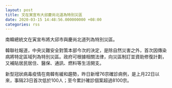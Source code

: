 ```yaml
---
layout: post
title: 文在寅宣布大邱慶尚北道為特別災區
date: 2020-03-15 14:48:56.000000000 +08:00
categories: rss
---
```


南韓總統文在寅宣布將大邱市與慶尚北道列為特別災區。

韓聯社報道，中央災難安全對策本部今次的決定，是除自然災害之外，首次因傳染病將特定區域列為特別災區。政府可根據相關法律，向災區制訂並資助修復計劃，又補貼居民居住、醫保、通訊、燃料等生活開支。

新型冠狀病毒疫情在南韓有緩和趨勢，昨日新增76宗確診病例，是上月22日以來，事隔23日首次低於100人；至今累計確診個案超過8100宗。
